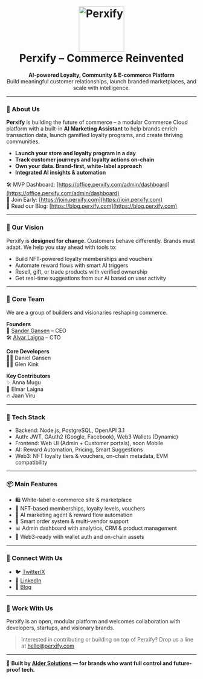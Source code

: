 <h1 align="center">
  <img src="https://perxify.com/logo.svg" alt="Perxify" width="120"/><br>
  Perxify – Commerce Reinvented
</h1>

<p align="center">
  <strong>AI-powered Loyalty, Community & E-commerce Platform</strong><br>
  Build meaningful customer relationships, launch branded marketplaces, and scale with intelligence.
</p>

---

### 🚀 About Us

**Perxify** is building the future of commerce – a modular Commerce Cloud platform with a built-in **AI Marketing Assistant** to help brands enrich transaction data, launch gamified loyalty programs, and create thriving communities.

- **Launch your store and loyalty program in a day**
- **Track customer journeys and loyalty actions on-chain**
- **Own your data. Brand-first, white-label approach**
- **Integrated AI insights & automation**

🛠️ MVP Dashboard: [https://office.perxify.com/admin/dashboard](https://office.perxify.com/admin/dashboard)  
👋 Join Early: [https://join.perxify.com](https://join.perxify.com)  
🧠 Read our Blog: [https://blog.perxify.com](https://blog.perxify.com)

---

### 🧠 Our Vision

Perxify is **designed for change**. Customers behave differently. Brands must adapt. We help you stay ahead with tools to:

- Build NFT-powered loyalty memberships and vouchers
- Automate reward flows with smart AI triggers
- Resell, gift, or trade products with verified ownership
- Get real-time suggestions from our AI based on user activity

---

### 👥 Core Team

We are a group of builders and visionaries reshaping commerce.

**Founders**  
🧠 [Sander Gansen](https://www.linkedin.com/in/sandergansen/) – CEO  
🛠️ [Alvar Laigna](https://github.com/alvarlaigna) – CTO

**Core Developers**  
🧙‍♂️ Daniel Gansen  
🧑‍🚀 Glen Kink

**Key Contributors**  
✨ Anna Mugu  
🧠 Elmar Laigna  
🔥 Jaan Viru

---

### 🔧 Tech Stack

- Backend: Node.js, PostgreSQL, OpenAPI 3.1
- Auth: JWT, OAuth2 (Google, Facebook), Web3 Wallets (Dynamic)
- Frontend: Web UI (Admin + Customer portals), soon Mobile
- AI: Reward Automation, Pricing, Smart Suggestions
- Web3: NFT loyalty tiers & vouchers, on-chain metadata, EVM compatibility

---

### 📦 Main Features

- 🛍️ White-label e-commerce site & marketplace
- 🎁 NFT-based memberships, loyalty levels, vouchers
- 🤖 AI marketing agent & reward flow automation
- 🧾 Smart order system & multi-vendor support
- 📊 Admin dashboard with analytics, CRM & product management
- 🔗 Web3-ready with wallet auth and on-chain assets

---

### 📢 Connect With Us

- 🐦 [Twitter/X](https://x.com/Perxifycom)
- 💼 [LinkedIn](https://www.linkedin.com/company/perxify)
- 🧠 [Blog](https://blog.perxify.com)

---

### 🤝 Work With Us

Perxify is an open, modular platform and welcomes collaboration with developers, startups, and visionary brands.

> Interested in contributing or building on top of Perxify? Drop us a line at [hello@perxify.com](mailto:hello@perxify.com)

---

🔐 **Built by [Alder Solutions](https://aldersolutions.com) — for brands who want full control and future-proof tech.**
